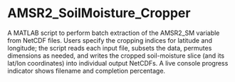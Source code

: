 # AMSR2_SoilMoisture_Cropper

A MATLAB script to perform batch extraction of the AMSR2_SM variable from NetCDF files.
Users specify the cropping indices for latitude and longitude; the script reads each input file, subsets the data, permutes dimensions as needed, and writes the cropped soil-moisture slice (and its lat/lon coordinates) into individual output NetCDFs. A live console progress indicator shows filename and completion percentage.
